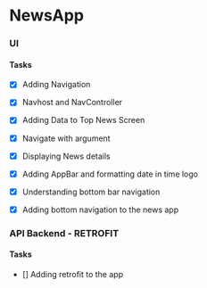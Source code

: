 # NewsApp

### UI
#### Tasks
- [x] Adding Navigation
- [x] Navhost and NavController
- [x] Adding Data to Top News Screen
- [x] Navigate with argument
- [x] Displaying News details
- [x] Adding AppBar and formatting date in time logo
- [x] Understanding bottom bar navigation
- [x] Adding bottom navigation to the news app


### API Backend - RETROFIT
#### Tasks
- [] Adding retrofit to the app
